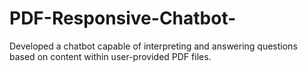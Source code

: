 # PDF-Responsive-Chatbot-
Developed a chatbot capable of interpreting and answering questions based on content within user-provided PDF files.
